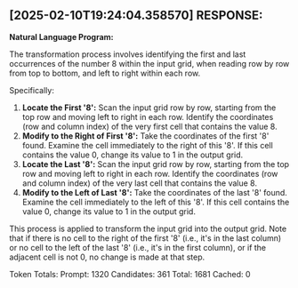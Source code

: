 [2025-02-10T19:24:04.358570] RESPONSE:
--------------------------------------------------------------------------------
**Natural Language Program:**

The transformation process involves identifying the first and last occurrences of the number 8 within the input grid, when reading row by row from top to bottom, and left to right within each row.

Specifically:

1. **Locate the First '8':** Scan the input grid row by row, starting from the top row and moving left to right in each row. Identify the coordinates (row and column index) of the very first cell that contains the value 8.
2. **Modify to the Right of First '8':**  Take the coordinates of the first '8' found.  Examine the cell immediately to the right of this '8'. If this cell contains the value 0, change its value to 1 in the output grid.
3. **Locate the Last '8':** Scan the input grid row by row, starting from the top row and moving left to right in each row. Identify the coordinates (row and column index) of the very last cell that contains the value 8.
4. **Modify to the Left of Last '8':** Take the coordinates of the last '8' found. Examine the cell immediately to the left of this '8'. If this cell contains the value 0, change its value to 1 in the output grid.

This process is applied to transform the input grid into the output grid. Note that if there is no cell to the right of the first '8' (i.e., it's in the last column) or no cell to the left of the last '8' (i.e., it's in the first column), or if the adjacent cell is not 0, no change is made at that step.

Token Totals:
  Prompt: 1320
  Candidates: 361
  Total: 1681
  Cached: 0
